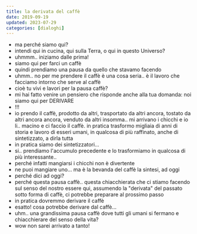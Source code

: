 ```yaml
---
title: la derivata del caffè
date: 2019-09-19
updated: 2023-07-29
categories: [dialoghi]
---
```


- ma perché siamo qui?
- intendi qui in cucina, qui sulla Terra, o qui in questo Universo?
- uhmmm.. iniziamo dalle prima!
- siamo qui per farci un caffè
- quindi prendiamo una pausa da quello che stavamo facendo
- uhmm.. no per me prendere il caffè è una cosa seria.. è il lavoro che facciamo intorno che serve al caffè
- cioè tu vivi e lavori per la pausa caffè?
- mi hai fatto venire un pensiero che risponde anche alla tua domanda: noi siamo qui per DERIVARE
- !!!
- io prendo il caffè, prodotto da altri, trasportato da altri ancora, tostato da altri ancora ancora, venduto da altri insomma.. mi arrivano i chicchi e io li.. macino e ci faccio il caffè. in pratica trasformo migliaia di anni di storia e lavoro di esseri umani, in qualcosa di più raffinato, anche di sintetizzato, a dirla tutta
- in pratica siamo dei sintetizzatori...
- si.. prendiamo l'accumulo precedente e lo trasformiamo in qualcosa di più interessante..
- perché infatti mangiarsi i chicchi non è divertente
- ne puoi mangiare uno... ma è la bevanda del caffè la sintesi, ad oggi
- perché dici ad oggi?
- perché questa pausa caffè.. questa chiacchierata che ci stiamo facendo sul senso del nostro essere qui, assumendo la "derivata" del passato sotto forma di caffè, ci potrebbe preparare al prossimo passo
- in pratica dovremmo derivare il caffè
- esatto! cosa potrebbe derivare dal caffè...
- uhm.. una grandissima pausa caffè dove tutti gli umani si fermano e chiacchierare del senso della vita?
- wow non sarei arrivato a tanto!
